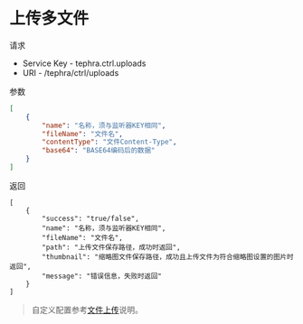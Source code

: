 # 上传多文件

请求
- Service Key - tephra.ctrl.uploads
- URI - /tephra/ctrl/uploads

参数
```json
[
    {
        "name": "名称，须与监听器KEY相同",
        "fileName": "文件名",
        "contentType": "文件Content-Type",
        "base64": "BASE64编码后的数据"
    }
]
```

返回
```
[
    {
        "success": "true/false",
        "name": "名称，须与监听器KEY相同",
        "fileName": "文件名",
        "path": "上传文件保存路径，成功时返回",
        "thumbnail": "缩略图文件保存路径，成功且上传文件为符合缩略图设置的图片时返回",
        "message": "错误信息，失败时返回"
    }
]
```

> 自定义配置参考[文件上传](upload.md)说明。
